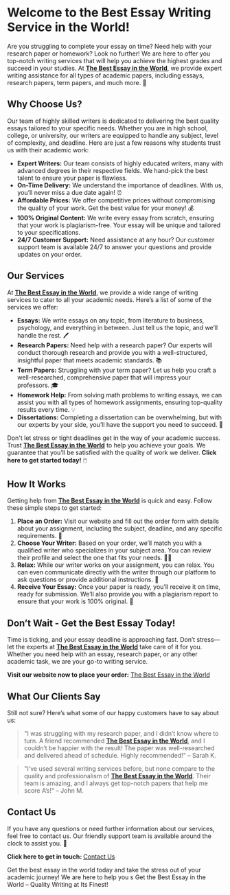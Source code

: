 <h1>Welcome to the Best Essay Writing Service in the World!</h1>

<p>Are you struggling to complete your essay on time? Need help with your research paper or homework? Look no further! We are here to offer you top-notch writing services that will help you achieve the highest grades and succeed in your studies. At <strong><a href="https://tinyurl.com/topessay?keyword=the+best+essay+in+the+world" target="_blank">The Best Essay in the World</a></strong>, we provide expert writing assistance for all types of academic papers, including essays, research papers, term papers, and much more. 📝</p>

<h2>Why Choose Us?</h2>

<p>Our team of highly skilled writers is dedicated to delivering the best quality essays tailored to your specific needs. Whether you are in high school, college, or university, our writers are equipped to handle any subject, level of complexity, and deadline. Here are just a few reasons why students trust us with their academic work:</p>

<ul>
  <li><strong>Expert Writers:</strong> Our team consists of highly educated writers, many with advanced degrees in their respective fields. We hand-pick the best talent to ensure your paper is flawless.</li>
  <li><strong>On-Time Delivery:</strong> We understand the importance of deadlines. With us, you’ll never miss a due date again! ⏰</li>
  <li><strong>Affordable Prices:</strong> We offer competitive prices without compromising the quality of your work. Get the best value for your money! 💰</li>
  <li><strong>100% Original Content:</strong> We write every essay from scratch, ensuring that your work is plagiarism-free. Your essay will be unique and tailored to your specifications.</li>
  <li><strong>24/7 Customer Support:</strong> Need assistance at any hour? Our customer support team is available 24/7 to answer your questions and provide updates on your order.</li>
</ul>

<h2>Our Services</h2>

<p>At <strong><a href="https://tinyurl.com/topessay?keyword=the+best+essay+in+the+world" target="_blank">The Best Essay in the World</a></strong>, we provide a wide range of writing services to cater to all your academic needs. Here’s a list of some of the services we offer:</p>

<ul>
  <li><strong>Essays:</strong> We write essays on any topic, from literature to business, psychology, and everything in between. Just tell us the topic, and we’ll handle the rest. 🖊️</li>
  <li><strong>Research Papers:</strong> Need help with a research paper? Our experts will conduct thorough research and provide you with a well-structured, insightful paper that meets academic standards. 📚</li>
  <li><strong>Term Papers:</strong> Struggling with your term paper? Let us help you craft a well-researched, comprehensive paper that will impress your professors. 🎓</li>
  <li><strong>Homework Help:</strong> From solving math problems to writing essays, we can assist you with all types of homework assignments, ensuring top-quality results every time. 💡</li>
  <li><strong>Dissertations:</strong> Completing a dissertation can be overwhelming, but with our experts by your side, you’ll have the support you need to succeed. 📑</li>
</ul>

<p>Don't let stress or tight deadlines get in the way of your academic success. Trust <strong><a href="https://tinyurl.com/topessay?keyword=the+best+essay+in+the+world" target="_blank">The Best Essay in the World</a></strong> to help you achieve your goals. We guarantee that you’ll be satisfied with the quality of work we deliver. <strong>Click here to get started today!</strong> 🖱️</p>

<h2>How It Works</h2>

<p>Getting help from <strong><a href="https://tinyurl.com/topessay?keyword=the+best+essay+in+the+world" target="_blank">The Best Essay in the World</a></strong> is quick and easy. Follow these simple steps to get started:</p>

<ol>
  <li><strong>Place an Order:</strong> Visit our website and fill out the order form with details about your assignment, including the subject, deadline, and any specific requirements. 📝</li>
  <li><strong>Choose Your Writer:</strong> Based on your order, we’ll match you with a qualified writer who specializes in your subject area. You can review their profile and select the one that fits your needs. 🧑‍🏫</li>
  <li><strong>Relax:</strong> While our writer works on your assignment, you can relax. You can even communicate directly with the writer through our platform to ask questions or provide additional instructions. 💬</li>
  <li><strong>Receive Your Essay:</strong> Once your paper is ready, you’ll receive it on time, ready for submission. We’ll also provide you with a plagiarism report to ensure that your work is 100% original. 🏅</li>
</ol>

<h2>Don’t Wait - Get the Best Essay Today!</h2>

<p>Time is ticking, and your essay deadline is approaching fast. Don’t stress—let the experts at <strong><a href="https://tinyurl.com/topessay?keyword=the+best+essay+in+the+world" target="_blank">The Best Essay in the World</a></strong> take care of it for you. Whether you need help with an essay, research paper, or any other academic task, we are your go-to writing service.</p>

<p><strong>Visit our website now to place your order:</strong> <a href="https://tinyurl.com/topessay?keyword=the+best+essay+in+the+world" target="_blank">The Best Essay in the World</a></p>

<h2>What Our Clients Say</h2>

<p>Still not sure? Here’s what some of our happy customers have to say about us:</p>

<blockquote>
  <p>"I was struggling with my research paper, and I didn’t know where to turn. A friend recommended <strong><a href="https://tinyurl.com/topessay?keyword=the+best+essay+in+the+world" target="_blank">The Best Essay in the World</a></strong>, and I couldn’t be happier with the result! The paper was well-researched and delivered ahead of schedule. Highly recommended!" – Sarah K.</p>
</blockquote>

<blockquote>
  <p>"I’ve used several writing services before, but none compare to the quality and professionalism of <strong><a href="https://tinyurl.com/topessay?keyword=the+best+essay+in+the+world" target="_blank">The Best Essay in the World</a></strong>. Their team is amazing, and I always get top-notch papers that help me score A’s!" – John M.</p>
</blockquote>

<h2>Contact Us</h2>

<p>If you have any questions or need further information about our services, feel free to contact us. Our friendly support team is available around the clock to assist you. 💬</p>

<p><strong>Click here to get in touch: </strong><a href="https://tinyurl.com/topessay?keyword=the+best+essay+in+the+world" target="_blank">Contact Us</a></p>

<p>Get the best essay in the world today and take the stress out of your academic journey! We are here to help you s
Get the Best Essay in the World – Quality Writing at Its Finest!
